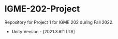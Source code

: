 # IGME-202-Project
Repository for Project 1 for IGME 202 during Fall 2022.
- Unity Version - [2021.3.6f1 LTS]
